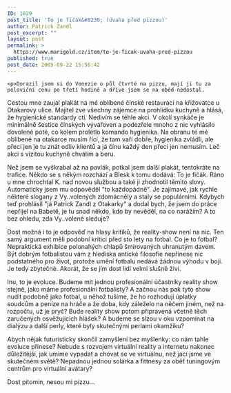 ```yaml
---
ID: 1829
post_title: 'To je fičák&#8230; (úvaha před pizzou)'
author: Patrick Zandl
post_excerpt: ""
layout: post
permalink: >
  https://www.marigold.cz/item/to-je-ficak-uvaha-pred-pizzou
published: true
post_date: 2005-09-22 15:56:42
---
```

	<p>Dorazil jsem si do Venezie o půl čtvrté na pizzu, mají ji tu za poloviční cenu po třetí hodině a dříve jsem se na oběd nedostal. 
Cestou mne zaujal plakát na mé oblíbené čínské restauraci na křižovatce u Otakarovy ulice. Majitel zve všechny zájemce na prohlídku kuchyně a hlásá, že hygienické standardy ctí. Nedivím se téhle akci. V okolí synkáče je minimálně šestice čínských vývařoven a podezřele mnoho z nic vyhlásilo dovolené poté, co kolem prolétlo komando hygienika. Na obranu té mé oblíbené na otakarce musím řící, že tam vaří dobře, hygienika zvládli, ale přeci jen je tu znát odliv klientů a já čínu každý den přeci jen nemusím. Leč akci s vizitou kuchyně chválím a beru.</p>
	<p> Než jsem se vyškrabal až na pavlák, potkal jsem další plakát, tentokráte na trafice. Někdo se s někým rozchází a Blesk k tomu dodává: To je fičák. Ráno u mne chrochtal K. nad novou službou a také ji zhodnotil těmito slovy. Automaticky jsem mu odpověděl "to každopádně". Je zajímavé, jak rychle některé slogany z Vy..volených zdomácněly a staly se populárními. Kdybych teď prohlásil "já Patrick Zandl z Otakarky" a dodal bych, že jsem do práce nepřijel na Babetě, je tu snad někdo, kdo by nevěděl, na co narážím? A to bez ohledu, zda Vy..volené sleduje? 
</p>
<p>
Dost možná i to je odpověď na hlasy kritiků, že reality-show není na nic.  Ten samý argument měli podobní kritici před sto lety na fotbal. Co je to fotbal? Nepraktická exhibice polonahých chlapů šmírovaných uhranutým davem. Být dobrým fotbalistou vám z hlediska antické filosofie nepřinese nic podstatného pro život, protože umění fotbalu nedává žádnou výhodu v boji. Je tedy zbytečné. Akorát, že se jím dost lidí velmi slušně živí.</p><p>Inu, to je evoluce. Budeme mít jednou profesionální účastníky reality show stejně, jako máme profesionální fotbalisty? A začnou nás pak tyto show nudit podobně jako fotbal, u něhož tušíme, že ho rozhodují úplatky soudcům a peníze na hráče a že doba, kdy záleželo na něčem jiném, než na rozpočtu, už je pryč? Bude reality show potom připravená včetně těch zaručených osvěžujících hlášek? A budeme se slzou v oku vzpomínat na dialýzu a další perly, které byly skutečnými perlami okamžiku?</p>
	<p>Abych nějak futuristicky skončil zamyšlení bez myšlenky: co nám tahle evoluce přinese? Nebude s rozvojem virtuální reality a internetu nakonec důležitější, jak umíme vypadat a chovat se ve virtuálnu, než jací jsme ve skutečném světě? Nepadnou jednou solárka a fittnesy za oběť tuningovým centrům pro virtuální avátary?</p>
	<p>Dost pitomin, nesou mi pizzu...
</p>